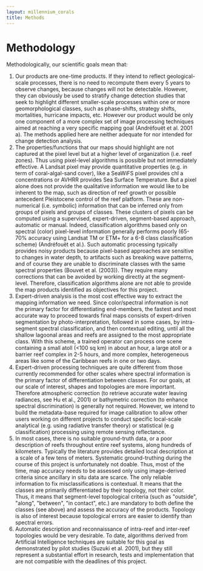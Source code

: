```yaml
---
layout: millennium_corals
title: Methods
---
```

# Methodology

Methodologically, our scientific goals mean that:

1. Our products are one-time products. If they intend to reflect geological-scale processes, there is no need to recompute them every 5 years to observe changes, because changes will not be detectable. However, they can obviously be used to stratify change detection studies that seek to highlight different smaller-scale processes within one or more geomorphological classes, such as phase-shifts, strategy shifts, mortalities, hurricane impacts, etc. However our product would be only one component of a more complex set of image processing techniques aimed at reaching a very specific mapping goal (Andréfouët et al. 2001 a). The methods applied here are neither adequate for nor intended for change detection analysis.
2. The properties/functions that our maps should highlight are not captured at the pixel level but at a higher level of organization (i.e. reef zones). Thus using pixel-level algorithms is possible but not immediately effective. A Landsat pixel may provide quantitative properties (e.g. in term of coral-algal-sand cover), like a SeaWiFS pixel provides chl a concentrations or AVHRR provides Sea Surface Temperature. But a pixel alone does not provide the qualitative information we would like to be inherent to the map, such as direction of reef growth or possible antecedent Pleistocene control of the reef platform. These are non-numerical (i.e. symbolic) information that can be inferred only from groups of pixels and groups of classes. These clusters of pixels can be computed using a supervised, expert-driven, segment-based approach, automatic or manual. Indeed, classification algorithms based only on spectral (color) pixel-level information generally performs poorly (65-70% accuracy using Landsat TM or ETM+ for a 6-8 class classification scheme) (Andréfouët et al.). Such automatic processing typically provides noisy products because pixel-based approaches are sensitive to changes in water depth, to artifacts such as breaking wave patterns, and of course they are unable to discriminate classes with the same spectral properties (Bouvet et al. (2003)). They require many corrections that can be avoided by working directly at the segment-level. Therefore, classification algorithms alone are not able to provide the map products identified as objectives for this project.
3. Expert-driven analysis is the most cost effective way to extract the mapping information we need. Since color/spectral information is not the primary factor for differentiating end-members, the fastest and most accurate way to proceed towards final maps consists of expert-driven segmentation by photo-interpretation, followed in some cases, by intra-segment spectral classification, and then contextual editing, until all the shallow lagoonal areas and reefs are assigned to the most appropriate class. With this scheme, a trained operator can process one scene containing a small atoll (<100 sq km) in about an hour, a large atoll or a barrier reef complex in 2-5 hours, and more complex, heterogeneous areas like some of the Caribbean reefs in one or two days.
4. Expert-driven processing techniques are quite different from those currently recommended for other scales where spectral information is the primary factor of differentiation between classes. For our goals, at our scale of interest, shapes and topologies are more important. Therefore atmospheric correction (to retrieve accurate water leaving radiances, see Hu et al., 2001) or bathymetric correction (to enhance spectral discrimination) is generally not required. However, we intend to build the metadata-base required for image calibration to allow other users working on different projects to conduct specific local-scale analytical (e.g. using radiative transfer theory) or statistical (e.g classification) processing using remote sensing reflectance.
5. In most cases, there is no suitable ground-truth data, or a poor description of reefs throughout entire reef systems, along hundreds of kilometers. Typically the literature provides detailed local description at a scale of a few tens of meters. Systematic ground-truthing during the course of this project is unfortunately not doable. Thus, most of the time, map accuracy needs to be assessed only using image-derived criteria since ancillary in situ data are scarce. The only reliable information to fix misclassifications is contextual. It means that the classes are primarily differentiated by their topology, not their color. Thus, it means that segment-level topological criteria (such as "outside", "along", "between", "in contact", etc.) are mandatory to both define the classes (see above) and assess the accuracy of the products. Topology is also of interest because topological errors are easier to identify than spectral errors.
6. Automatic description and reconnaissance of intra-reef and inter-reef topologies would be very desirable. To date, algorithms derived from Artificial Intelligence techniques are suitable for this goal as demonstrated by pilot studies (Suzuki et al. 2001), but they still represent a substantial effort in research, tests and implementation that are not compatible with the deadlines of this project.
